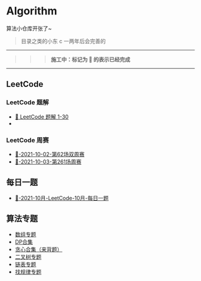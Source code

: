 # Algorithm

算法小仓库开张了~ 

> 目录之类的小东 c 一两年后会完善的

---
> > > **施工中：标记为 🎈 的表示已经完成**
---

## LeetCode

### LeetCode 题解

- [🎈 LeetCode 题解 1-30 ](https://github.com/fengwei2002/Algorithm/blob/main/Leetcode/LeetcodeNote/LeetcodeWeek1%2B2.md)
- 

### LeetCode 周赛

- [🎈-2021-10-02-第62场双周赛](https://github.com/fengwei2002/Algorithm/tree/main/Leetcode/LeetCodeContest/2021-10-02-%E7%AC%AC62%E5%9C%BA%E5%8F%8C%E5%91%A8%E8%B5%9B)
- [🎈-2021-10-03-第261场周赛](https://github.com/fengwei2002/Algorithm/tree/main/Leetcode/LeetCodeContest/2020-10-03-%E7%AC%AC261%E5%9C%BA%E5%91%A8%E8%B5%9B)

## 每日一题

- [🎈-2021-10月-LeetCode-10月-每日一题](https://www.notion.so/fengwei2002/2021-10-5c0849bef7a8407c89cb4c7ed49fae0e)

## 算法专题

- [数组专题](https://github.com/fengwei2002/Algorithm/blob/main/AlgorithmNote/Array.md)
- [DP合集](https://github.com/fengwei2002/Algorithm/blob/main/AlgorithmNote/DP.md)
- [贪心合集（来背题）](https://github.com/fengwei2002/Algorithm/blob/main/AlgorithmNote/Greed.md)
- [二叉树专题](https://github.com/fengwei2002/Algorithm/blob/main/AlgorithmNote/BinaryTree.md)
- [链表专题](https://github.com/fengwei2002/Algorithm/blob/main/AlgorithmNote/List.md)
- [找规律专题](https://github.com/fengwei2002/Algorithm/blob/main/AlgorithmNote/Rules.md)